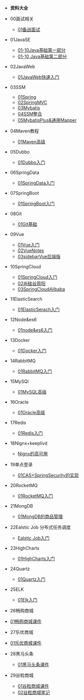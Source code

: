 
* **资料大全**
* 00面试相关

  * [01备战面试](./docs/00面试/_sidebar.md)
* 01JavaSE

  * [01-10Java基础第一部分](./docs/01JavaSE/_sidebar.md)
  * [01-10 Java基础第二部分](./docs/01JavaSE/_sidebar.md)
* 02JavaWeb

  * [01JavaWeb快速入门](./docs/02JavaWeb/_sidebar.md)
* 03SSM

  * [01Spring](./docs/03SSM/_sidebar.md)
  * [02SpringMVC](./docs/03SSM/_sidebar.md)
  * [03Mybatis](./docs/03SSM/_sidebar.md)
  * [04SSM整合](./docs/03SSM/_sidebar.md)
  * [05MybatisPlus&通用Mapper](./docs/03SSM/_sidebar.md)
* 04Maven教程

  * [01Maven高级](./docs/04maven高级/_sidebar.md)
* 05Dubbo

  * [01Dubbo入门](./docs/05Dubbo/_sidebar.md)
* 06SpringData

  * [01SpringData入门](./docs/06SpringData/_sidebar.md)
* 07SpringBoot

  * [01SpringBoot入门](./docs/07SpringBoot/_sidebar.md)
* 08Git

  * [01Git基础](./docs/08Git/_sidebar.md)
* 09Vue

  * [01Vue入门](./docs/09VUE/_sidebar.md)
  * [02VueNotes](./docs/09VUE/_sidebar.md)
  * [03sidebarVue后端版](./docs/09VUE/_sidebar.md)
* 10SpringCloud

  * [01SpringCloud入门](./docs/10SpringCloud/_sidebar.md)
  * [02尚硅谷周阳](./docs/10SpringCloud/_sidebar.md)
  * [03SpringCloudAlibaba](./docs/10SpringCloud/_sidebar.md)
* 11ElasticSearch

  * [01ElasticSerach入门](./docs/11ElasticSearch/_sidebar.md)
* 12Node&es6

  * [01node&es6入门](./docs/12Node&es6/_sidebar.md)
* 13Docker

  * [01Docker入门](./docs/13Docker/_sidebar.md)
* 14RabbitMQ

  * [01RabbitMQ入门](./docs/14RabbitMQ/_sidebar.md)
* 15MySQl

  * [01MySQL高级](./docs/15MySQL高级/_sidebar.md)
* 16Oracle

  * [01Oracle高级](./docs/16Oracle高级/_sidebar.md)
* 17Redis

  * [01Redis入门](./docs/16Redis/_sidebar.md)
* 18Nignx+keeplivd

  * [Nignx的高可用](./docs/17Nignx+keeplived/_sidebar.md)
* 19单点登录

  * [01CAS+SpringSecurity的实现](./docs/18CAS+SpringSecurity单点登录/_sidebar.md)
* 20RocketMQ

  * [01RocketMQ入门](./docs/19RocketMQ/_sidebar.md)
* 21MongDB

  * [01MongDB的商品管理](./docs/20MongDB商品管理/_sidebar.md)
* 22Ealstic Job 分布式任务调度

  * [Ealstic Job入门](./docs/21EalsticJob分布式任务调度/_sidebar.md)
* 23HighCharts

  * [01HighCharts入门](./docs/22HigCharts/_sidebar.md)
* 24Quartz

  * [01Quartz入门](./docs/23Quartz/_sidebar.md)
* 25ELK

  * [01Elk入门](./docs/24ELK/_sidebar.md)
* 26畅购商城
* [01畅购商城课件](./docs/25畅购/_sidebar.md)
* 27乐优商城
* [01乐优商城课件](./docs/26乐优商城/_sidebar.md)
* 28黑马头条

  * [01黑马头条课件](./docs/27黑马头条/_sidebar.md)
* 29谷粒商城

  * [01谷粒商城课件](./docs/28谷粒商城/_sidebar.md)
  * [02谷粒商城笔记](./docs/28谷粒商城/_sidebar.md)
  
  
